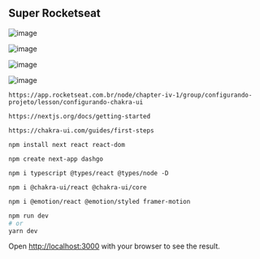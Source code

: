 ## Super Rocketseat

![image](https://user-images.githubusercontent.com/23580648/158920379-4b8162b0-fe70-4383-bdf7-50ee162a777c.png)

![image](https://user-images.githubusercontent.com/23580648/158920428-4357c633-514b-4bf0-b942-9fb3eb9204c9.png)

![image](https://user-images.githubusercontent.com/23580648/158920454-8dcf3e45-6161-4c40-95c0-9efd76d9a431.png)

![image](https://user-images.githubusercontent.com/23580648/158920482-54cbd9f4-c072-4495-9715-54c0049cc6a3.png)


```
https://app.rocketseat.com.br/node/chapter-iv-1/group/configurando-projeto/lesson/configurando-chakra-ui
```

``` NextJS
https://nextjs.org/docs/getting-started
```

``` Chakra
https://chakra-ui.com/guides/first-steps
```

```
npm install next react react-dom
```

```
npm create next-app dashgo
```

```
npm i typescript @types/react @types/node -D
```

```
npm i @chakra-ui/react @chakra-ui/core
```

```
npm i @emotion/react @emotion/styled framer-motion
```

```bash
npm run dev
# or
yarn dev
```

Open [http://localhost:3000](http://localhost:3000) with your browser to see the result.


